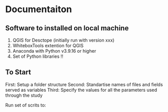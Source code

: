 # Documentaiton

## Software to installed on local machine

1. QGIS for Desctope (initially run with version xxx)
2. WhiteboxTools extention for QGIS
3. Anaconda with Python v3.9.16 or higher
4. Set of Python libraries !!

## To Start
First: Setup a folder structure
Second: Standartise names of files and fields served as variables
Third: Specify the values for all the parameters used through the study

Run set of scrits to:



